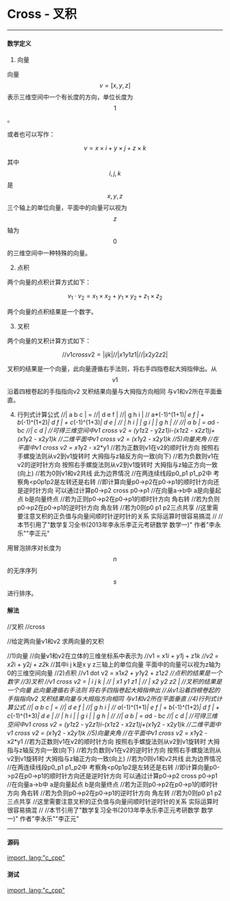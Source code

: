 # Cross - 叉积

--------

#### 数学定义

1. 向量

向量$$ v = [x, y, z] $$表示三维空间中一个有长度的方向，单位长度为$$ 1 $$。

或者也可以写作：

$$
v = x \times i + y \times j + z \times k
$$

其中$$ i, j, k $$是$$ x, y, z $$三个轴上的单位向量，平面中的向量可以视为$$ z $$轴为$$ 0 $$的三维空间中一种特殊的向量。

2. 点积

两个向量的点积计算方式如下：

$$
v_{1} \cdot v_{2} = x_{1} \times x_{2} + y_{1} \times y_{2} + z_{1} \times z_{2}
$$

两个向量的点积结果是一个数字。

3. 叉积

两个向量的叉积计算方式如下：

$$
//v1 cross v2 =	| i   j   k  |
//              | x1  y1  z1 |
//              | x2  y2  z2 |
$$

叉积的结果是一个向量，此向量遵循右手法则，将右手四指卷起大拇指伸出。从$$ v1 $$沿着四根卷起的手指指向v2 叉积结果向量与大拇指方向相同 与v1和v2所在平面垂直。

4. 行列式计算公式
//| a b c | = 
//| d e f |
//| g h i |
//  a*(-1)^(1+1)*| e f | + b*(-1)^(1+2)*| d f | + c*(-1)^(1+3)*| d e |
//               | h i |                | g i |                | g h |
//
//| a b | = a*d - b*c
//| c d |
//可得三维空间中v1 cross v2 = (y1*z2 - y2*z1)i-(x1*z2 - x2*z1)j+(x1*y2 - x2*y1)k
//二维平面中v1 cross v2 = (x1*y2 - x2*y1)k
//5)向量夹角
//在平面中v1 cross v2 = x1*y2 - x2*y1
//若为正数则v1在v2的顺时针方向 按照右手螺旋法则从v2到v1旋转时 大拇指与z轴反方向一致(向下)
//若为负数则v1在v2的逆时针方向 按照右手螺旋法则从v2到v1旋转时 大拇指与z轴正方向一致(向上)
//若为0则v1和v2共线 此为边界情况
//在两连续线段p0_p1 p1_p2中 考察角<p0p1p2是左转还是右转
//即计算向量p0->p2在p0->p1的顺时针方向还是逆时针方向 可以通过计算p0->p2 cross p0->p1
//在向量a->b中 a是向量起点 b是向量终点
//若为正则p0->p2在p0->p1的顺时针方向 角右转
//若为负则p0->p2在p0->p1的逆时针方向 角左转
//若为0则p0 p1 p2三点共享
//这里需要注意叉积的正负值与向量间顺时针逆时针的关系 实际运算时很容易搞混
//
//本节引用了"数学复习全书(2013年李永乐李正元考研数学 数学一)" 作者"李永乐""李正元"

用冒泡排序对长度为$$ n $$的无序序列$$ s $$进行排序。

#### 解法

//叉积
//cross

//给定两向量v1和v2 求两向量的叉积

//1)向量
//向量v1和v2在立体的三维坐标系中表示为
//v1 = x1*i + y1*j + z1*k
//v2 = x2*i + y2*j + z2*k
//其中i j k是x y z三轴上的单位向量 平面中的向量可以视为z轴为0的三维空间向量
//2)点积
//v1 dot v2 = x1*x2 + y1*y2 + z1*z2
//点积的结果是一个数字
//3)叉积
//v1 cross v2 =	| i   j   k  |
//              | x1  y1  z1 |
//              | x2  y2  z2 |
//叉积的结果是一个向量 此向量遵循右手法则 将右手四指卷起大拇指伸出
//从v1沿着四根卷起的手指指向v2 叉积结果向量与大拇指方向相同 与v1和v2所在平面垂直
//4)行列式计算公式
//| a b c | = 
//| d e f |
//| g h i |
//  a*(-1)^(1+1)*| e f | + b*(-1)^(1+2)*| d f | + c*(-1)^(1+3)*| d e |
//               | h i |                | g i |                | g h |
//
//| a b | = a*d - b*c
//| c d |
//可得三维空间中v1 cross v2 = (y1*z2 - y2*z1)i-(x1*z2 - x2*z1)j+(x1*y2 - x2*y1)k
//二维平面中v1 cross v2 = (x1*y2 - x2*y1)k
//5)向量夹角
//在平面中v1 cross v2 = x1*y2 - x2*y1
//若为正数则v1在v2的顺时针方向 按照右手螺旋法则从v2到v1旋转时 大拇指与z轴反方向一致(向下)
//若为负数则v1在v2的逆时针方向 按照右手螺旋法则从v2到v1旋转时 大拇指与z轴正方向一致(向上)
//若为0则v1和v2共线 此为边界情况
//在两连续线段p0_p1 p1_p2中 考察角<p0p1p2是左转还是右转
//即计算向量p0->p2在p0->p1的顺时针方向还是逆时针方向 可以通过计算p0->p2 cross p0->p1
//在向量a->b中 a是向量起点 b是向量终点
//若为正则p0->p2在p0->p1的顺时针方向 角右转
//若为负则p0->p2在p0->p1的逆时针方向 角左转
//若为0则p0 p1 p2三点共享
//这里需要注意叉积的正负值与向量间顺时针逆时针的关系 实际运算时很容易搞混
//
//本节引用了"数学复习全书(2013年李永乐李正元考研数学 数学一)" 作者"李永乐""李正元"


--------

#### 源码

[import, lang:"c_cpp"](../../../src/AnalyticGeometry/Polygon/Cross.h)

#### 测试

[import, lang:"c_cpp"](../../../src/AnalyticGeometry/Polygon/Cross.cpp)
